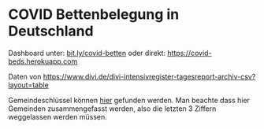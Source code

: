 # COVID Bettenbelegung in Deutschland

Dashboard unter: [bit.ly/covid-betten](bit.ly/covid-betten) oder direkt: https://covid-beds.herokuapp.com 

Daten von https://www.divi.de/divi-intensivregister-tagesreport-archiv-csv?layout=table

Gemeindeschlüssel können [hier](https://www.riserid.eu/data/user_upload/downloads/info-pdf.s/Diverses/Liste-Amtlicher-Gemeindeschluessel-AGS-2015.pdf) gefunden werden. Man beachte dass hier Gemeinden zusammengefasst werden, also die letzten 3 Ziffern weggelassen werden müssen. 

